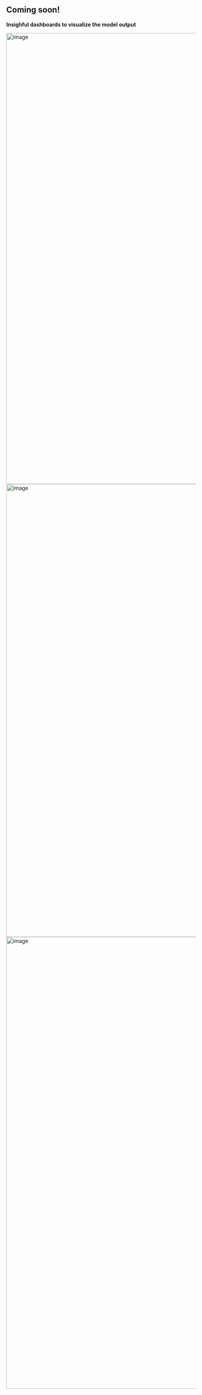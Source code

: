 ## Coming soon!

**Insighful dashboards to visualize the model output**

<img width="1196" alt="image" src="https://user-images.githubusercontent.com/111766830/190996644-3b439680-2d2f-46b9-8891-48f0f2c7d281.png">
<img width="1201" alt="image" src="https://user-images.githubusercontent.com/111766830/190996712-a300a14e-3e11-4e05-be6a-32c21b21f1ac.png">
<img width="1198" alt="image" src="https://user-images.githubusercontent.com/111766830/190996790-a0de4b49-2059-4fc0-8b6b-41ab68181e6f.png">
